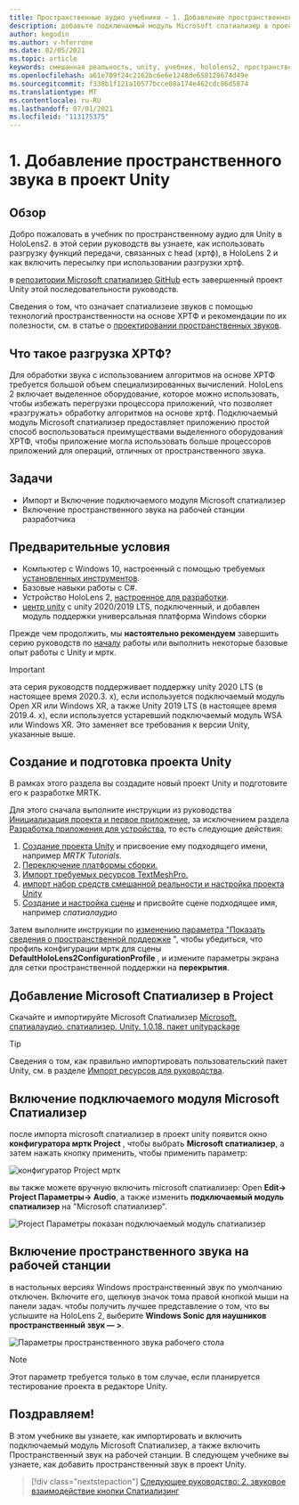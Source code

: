 ```yaml
---
title: Пространственные аудио учебники — 1. Добавление пространственного звука в проект
description: добавьте подключаемый модуль Microsoft спатиализер в проект Unity, чтобы получить доступ к разгрузки HoloLens 2 хртф оборудования.
author: kegodin
ms.author: v-hferrone
ms.date: 02/05/2021
ms.topic: article
keywords: смешанная реальность, unity, учебник, hololens2, пространственный аудио, мртк, набор средств для смешанной реальности, UWP, Windows 10, хртф, функция передачи, связанная с head, переглагол, Microsoft спатиализер
ms.openlocfilehash: a61e709f24c2162bc6e6e1248de658128674d49e
ms.sourcegitcommit: f338b1f121a10577bcce08a174e462cdc86d5874
ms.translationtype: MT
ms.contentlocale: ru-RU
ms.lasthandoff: 07/01/2021
ms.locfileid: "113175375"
---
```

# <a name="1-adding-spatial-audio-to-your-unity-project"></a>1. Добавление пространственного звука в проект Unity

## <a name="overview"></a>Обзор

Добро пожаловать в учебник по пространственному аудио для Unity в HoloLens2. в этой серии руководств вы узнаете, как использовать разгрузку функций передачи, связанных с head (хртф), в HoloLens 2 и как включить пересылку при использовании разгрузки хртф.

в [репозитории Microsoft спатиализер GitHub](https://github.com/microsoft/spatialaudio-unity) есть завершенный проект Unity этой последовательности руководств.

Сведения о том, что означает спатиализеие звуков с помощью технологий пространственности на основе ХРТФ и рекомендации по их полезности, см. в статье о [проектировании пространственных звуков](/windows/mixed-reality/spatial-sound-design).

## <a name="what-is-hrtf-offload"></a>Что такое разгрузка ХРТФ?

Для обработки звука с использованием алгоритмов на основе ХРТФ требуется большой объем специализированных вычислений. HoloLens 2 включает выделенное оборудование, которое можно использовать, чтобы избежать перегрузки процессора приложений, что позволяет «разгружать» обработку алгоритмов на основе хртф.  Подключаемый модуль Microsoft спатиализер предоставляет приложению простой способ воспользоваться преимуществами выделенного оборудования ХРТФ, чтобы приложение могла использовать больше процессоров приложений для операций, отличных от пространственного звука.

## <a name="objectives"></a>Задачи

* Импорт и Включение подключаемого модуля Microsoft спатиализер
* Включение пространственного звука на рабочей станции разработчика

## <a name="prerequisites"></a>Предварительные условия

* Компьютер с Windows 10, настроенный с помощью требуемых [установленных инструментов](../../install-the-tools.md).
* Базовые навыки работы с C#.
* Устройство HoloLens 2, [настроенное для разработки](../../platform-capabilities-and-apis/using-visual-studio.md#enabling-developer-mode).
* <a href="https://docs.unity3d.com/Manual/GettingStartedInstallingHub.html" target="_blank">центр unity</a> с unity 2020/2019 LTS, подключенный, и добавлен модуль поддержки универсальная платформа Windows сборки

Прежде чем продолжить, мы **настоятельно рекомендуем** завершить серию руководств по [началу](mr-learning-base-01.md) работы или выполнить некоторые базовые опыт работы с Unity и мртк.

> [!Important]
> эта серия руководств поддерживает поддержку unity 2020 LTS (в настоящее время 2020.3. x), если используется подключаемый модуль Open XR или Windows XR, а также Unity 2019 LTS (в настоящее время 2019.4. x), если используется устаревший подключаемый модуль WSA или Windows XR. Это заменяет все требования к версии Unity, указанные выше.

## <a name="creating-and-preparing-the-unity-project"></a>Создание и подготовка проекта Unity

В рамках этого раздела вы создадите новый проект Unity и подготовите его к разработке MRTK.

Для этого сначала выполните инструкции из руководства [Инициализация проекта и первое приложение](mr-learning-base-02.md), за исключением раздела [Разработка приложения для устройства](mr-learning-base-02.md#building-your-application-to-your-hololens-2), то есть следующие действия:

1. [Создание проекта Unity](mr-learning-base-02.md#creating-the-unity-project) и присвоение ему подходящего имени, например *MRTK Tutorials*.
2. [Переключение платформы сборки.](mr-learning-base-02.md#configuring-the-unity-project)
3. [Импорт требуемых ресурсов TextMeshPro.](mr-learning-base-04.md#importing-the-textmeshpro-essential-resources)
4. [импорт набор средств смешанной реальности и настройка проекта Unity](mr-learning-base-02.md#importing-the-mixed-reality-toolkit-and-configuring-the-unity-project)
5. [Создание и настройка сцены](mr-learning-base-02.md#creating-the-scene-and-configuring-mrtk) и присвойте сцене подходящее имя, например *спатиалаудио*

Затем выполните инструкции по [изменению параметра "Показать сведения о пространственной поддержке](mr-learning-base-03.md#changing-the-spatial-awareness-display-option) ", чтобы убедиться, что профиль конфигурации мртк для сцены **DefaultHoloLens2ConfigurationProfile** , и измените параметры экрана для сетки пространственной поддержки на **перекрытия**.

## <a name="adding-microsoft-spatializer-to-the-project"></a>Добавление Microsoft Спатиализер в Project

Скачайте и импортируйте Microsoft Спатиализер  <a href="https://github.com/microsoft/spatialaudio-unity/releases/download/v1.0.18/Microsoft.SpatialAudio.Spatializer.Unity.1.0.18.unitypackage" target="_blank">Microsoft. спатиалаудио. спатиализер. Unity. 1.0.18. пакет unitypackage </a>

>[!TIP]
> Сведения о том, как правильно импортировать пользовательский пакет Unity, см. в разделе [Импорт ресурсов для руководства](mr-learning-base-04.md#importing-the-tutorial-assets).

## <a name="enable-the-microsoft-spatializer-plugin"></a>Включение подключаемого модуля Microsoft Спатиализер

после импорта microsoft спатиализер в проект unity появится окно **конфигуратора мртк Project** , чтобы выбрать **Microsoft спатиализер**, а  затем нажать кнопку применить, чтобы применить параметр:

![конфигуратор Project мртк](images/spatial-audio/spatial-audio-01-section3-step1-1.PNG)

вы также можете вручную включить microsoft спатиализер: Open **Edit-> Project Параметры-> Audio**, а также изменить **подключаемый модуль спатиализер** на "Microsoft спатиализер".

![Project Параметры показан подключаемый модуль спатиализер](images/spatial-audio/spatial-audio-01-section3-step1-2.PNG)

## <a name="enable-spatial-audio-on-your-workstation"></a>Включение пространственного звука на рабочей станции

в настольных версиях Windows пространственный звук по умолчанию отключен. Включите его, щелкнув значок тома правой кнопкой мыши на панели задач. чтобы получить лучшее представление о том, что вы услышите на HoloLens 2, выберите **Windows Sonic для наушников пространственный звук — >**.

![Параметры пространственного звука рабочего стола](images/spatial-audio/spatial-audio-01-section4-step1-1.PNG)

> [!NOTE]
> Этот параметр требуется только в том случае, если планируется тестирование проекта в редакторе Unity.

## <a name="congratulations"></a>Поздравляем!

В этом учебнике вы узнаете, как импортировать и включить подключаемый модуль Microsoft Спатиализер, а также включить Пространственный звук на рабочей станции.
В следующем учебнике вы узнаете, как добавить пространственный звук в проект Unity.

> [!div class="nextstepaction"]
> [Следующее руководство: 2. звуковое взаимодействие кнопки Спатиализинг](unity-spatial-audio-ch2.md)
